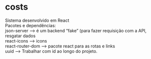 # costs
Sistema desenvolvido em React<br>
Pacotes e dependências:<br>
    json-server —> é um backend “fake” (para fazer requisição com a API, resgatar dados<br>
    react-icons —> icons<br>
    react-router-dom —> pacote react para as rotas e links<br>
    uuid —> Trabalhar com id ao longo do projeto.
